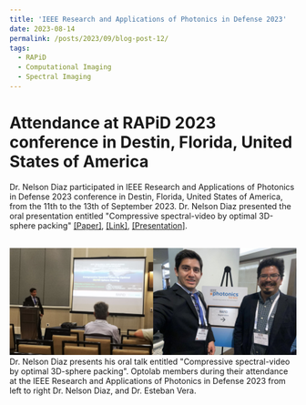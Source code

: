 ```yaml
---
title: 'IEEE Research and Applications of Photonics in Defense 2023'
date: 2023-08-14
permalink: /posts/2023/09/blog-post-12/
tags:
  - RAPiD
  - Computational Imaging
  - Spectral Imaging
---
```


Attendance at RAPiD 2023 conference in Destin, Florida, United States of America
======

Dr. Nelson Diaz participated in IEEE Research and Applications of Photonics in Defense 2023 conference in Destin, Florida, United States of America, from the 11th to the 13th of September 2023. Dr. Nelson Diaz presented the oral presentation entitled "Compressive spectral-video by optimal 3D-sphere packing" [[Paper]](https://nelson10.github.io/files/Conference12.pdf), [[Link]](https://opg.optica.org/abstract.cfm?uri=COSI-2022-CTh4C.1), [[Presentation]](https://nelson10.github.io/files/Presentation_COSI_2022.pdf).

<br/><img src='/images/rapid2023.png'>
Dr. Nelson Diaz presents his oral talk entitled "Compressive spectral-video by optimal 3D-sphere packing". Optolab members during their attendance at the IEEE Research and Applications of Photonics in Defense 2023 from left to right Dr. Nelson Diaz, and Dr. Esteban Vera.
